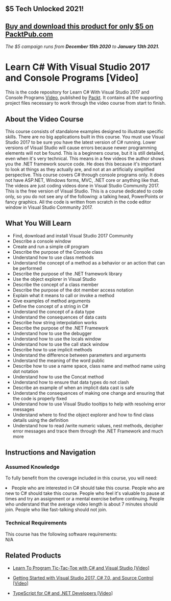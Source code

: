 ## $5 Tech Unlocked 2021!
[Buy and download this product for only $5 on PacktPub.com](https://www.packtpub.com/)
-----
*The $5 campaign         runs from __December 15th 2020__ to __January 13th 2021.__*




# Learn C# With Visual Studio 2017 and Console Programs [Video]
This is the code repository for Learn C# With Visual Studio 2017 and Console Programs [Video](https://www.packtpub.com/application-development/learn-c-visual-studio-2017-and-console-programs-video), published by [Packt](https://www.packtpub.com/?utm_source=github). It contains all the supporting project files necessary to work through the video course from start to finish.
## About the Video Course
This course consists of standalone examples designed to illustrate specific skills. There are no big applications built in this course. You must use Visual Studio 2017 to be sure you have the latest version of C# running. Lower versions of Visual Studio will cause errors because newer programming elements will not be found. This is a beginners course, but it is still detailed, even when it's very technical. This means in a few videos the author shows you the .NET framework source code. He does this because it's important to look at things as they actually are, and not at an artificially simplified perspective. This course covers C# through console programs only. It does not have ASP.NET, Windows forms, MVC, .NET core or anything like that. The videos are just coding videos done in Visual Studio Community 2017. This is the free version of Visual Studio. This is a course dedicated to code only, so you do not see any of the following: a talking head, PowerPoints or fancy graphics. All the code is written from scratch in the code editor window in Visual Studio Community 2017.



<H2>What You Will Learn</H2>
<DIV class=book-info-will-learn-text>
<UL>
<li>Find, download and install Visual Studio 2017 Community</li>
<li>Describe a console window</li>
<li>Create and run a simple c# program</li>
<li>Describe the purpose of the Console class</li>
<li>Understand how to use class methods</li>
<li>Understand the concept of a method as a behavior or an action that can be performed</li>
<li>Describe the purpose of the .NET framework library</li>
<li>Use the object explorer in Visual Studio</li>
<li>Describe the concept of a class member</li>
<li>Describe the purpose of the dot member access notation</li>
<li>Explain what it means to call or invoke a method</li>
<li>Give examples of method arguments</li>
<li>Define the concept of a string in C#</li>
<li>Understand the concept of a data type</li>
<li>Understand the consequences of data casts</li>
<li>Describe how string interpolation works</li>
<li>Describe the purpose of the .NET Framework</li>
<li>Understand how to use the debugger</li>
<li>Understand how to use the locals window</li>
<li>Understand how to use the call stack window</li>
<li>Describe how to use implicit methods</li>
<li>Understand the difference between parameters and arguments</li>
<li>Understand the meaning of the word public</li>
<li>Describe how to use a name space, class name and method name using dot notation</li>
<li>Understand how to use the Concat method</li>
<li>Understand how to ensure that data types do not clash</li>
<li>Describe an example of when an implicit data cast is safe</li>
<li>Understand the consequences of making one change and ensuring that the code is properly fixed</li>
<li>Understand how to use Visual Studio tooltips to help with resolving error messages</li>
<li>Understand where to find the object explorer and how to find class details using the definition</li>
<li>Understand how to read /write numeric values, nest methods, decipher error messages and trace them through the .NET Framework and much more</li>
</UL></DIV>

## Instructions and Navigation
### Assumed Knowledge
To fully benefit from the coverage included in this course, you will need:<br/>
<DIV class=book-info-will-learn-text>
<LI> People who are interested in C# should take this course. People who are new to C# should take this course. People who feel it's valuable to pause at times and try an assignment or a mental exercise before continuing. People who understand that the average video length is about 7 minutes should join. People who like fast-talking should not join.	</li>
<DIV>

### Technical Requirements
This course has the following software requirements:<br/>
N/A

## Related Products
* [Learn To Program Tic-Tac-Toe with C# and Visual Studio [Video]
](https://www.packtpub.com/application-development/learn-program-tic-tac-toe-c-and-visual-studio-video)

* [Getting Started with Visual Studio 2017, C# 7.0, and Source Control [Video]
]( https://www.packtpub.com/application-development/getting-started-visual-studio-2017-c-70-and-source-control-video)

* [TypeScript for C# and .NET Developers [Video]
]( https://www.packtpub.com/application-development/typescript-c-and-net-developers-video)

